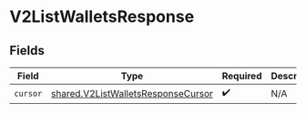 # V2ListWalletsResponse


## Fields

| Field                                                                                    | Type                                                                                     | Required                                                                                 | Description                                                                              |
| ---------------------------------------------------------------------------------------- | ---------------------------------------------------------------------------------------- | ---------------------------------------------------------------------------------------- | ---------------------------------------------------------------------------------------- |
| `cursor`                                                                                 | [shared.V2ListWalletsResponseCursor](../../models/shared/v2listwalletsresponsecursor.md) | :heavy_check_mark:                                                                       | N/A                                                                                      |